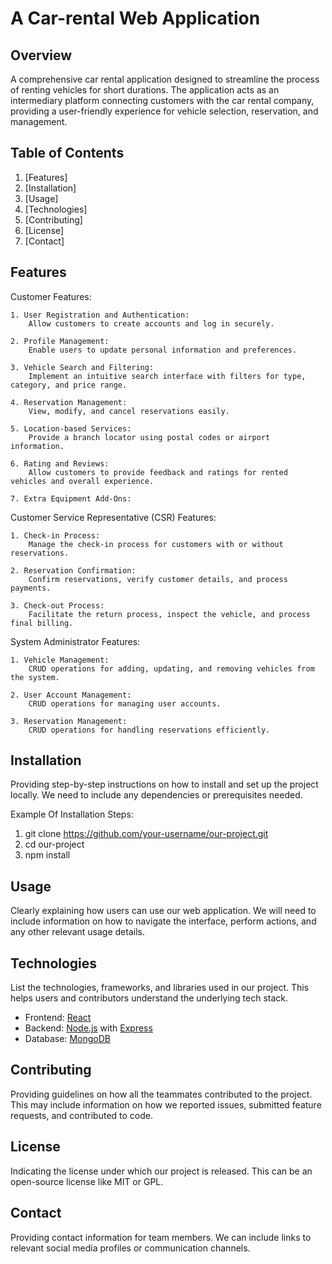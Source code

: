 # A Car-rental Web Application

## Overview

A comprehensive car rental application designed to streamline the process of renting vehicles for short durations. The application acts as an intermediary platform connecting customers with the car rental company, providing a user-friendly experience for vehicle selection, reservation, and management.

## Table of Contents

1. [Features]
2. [Installation]
3. [Usage]
4. [Technologies]
5. [Contributing]
6. [License]
7. [Contact]

## Features

Customer Features:

    1. User Registration and Authentication:
        Allow customers to create accounts and log in securely.

    2. Profile Management:
        Enable users to update personal information and preferences.

    3. Vehicle Search and Filtering:
        Implement an intuitive search interface with filters for type, category, and price range.

    4. Reservation Management:
        View, modify, and cancel reservations easily.

    5. Location-based Services:
        Provide a branch locator using postal codes or airport information.

    6. Rating and Reviews:
        Allow customers to provide feedback and ratings for rented vehicles and overall experience.

    7. Extra Equipment Add-Ons:

  Customer Service Representative (CSR) Features:

    1. Check-in Process:
        Manage the check-in process for customers with or without reservations.

    2. Reservation Confirmation:
        Confirm reservations, verify customer details, and process payments.

    3. Check-out Process:
        Facilitate the return process, inspect the vehicle, and process final billing.

  System Administrator Features:

    1. Vehicle Management:
        CRUD operations for adding, updating, and removing vehicles from the system.

    2. User Account Management:
        CRUD operations for managing user accounts.

    3. Reservation Management:
        CRUD operations for handling reservations efficiently.

## Installation

Providing step-by-step instructions on how to install and set up the project locally. We need to include any dependencies or prerequisites 
needed.

Example Of Installation Steps:

1. git clone https://github.com/your-username/our-project.git
2. cd our-project
3. npm install


## Usage

Clearly explaining how users can use our web application. We will need to include information on how to navigate the interface, perform 
actions, and any other relevant usage details.

## Technologies

List the technologies, frameworks, and libraries used in our project. This helps users and contributors understand the 
underlying tech stack.

- Frontend: [React](https://reactjs.org/)
- Backend: [Node.js](https://nodejs.org/) with [Express](https://expressjs.com/)
- Database: [MongoDB](https://www.mongodb.com/)

## Contributing

Providing guidelines on how all the teammates contributed to the project. This may include information on how we reported issues, submitted 
feature requests, and contributed to code.

## License

Indicating the license under which our project is released. This can be an open-source license like MIT or GPL.

## Contact

Providing contact information for team members. We can include links to relevant social media profiles or 
communication channels.


